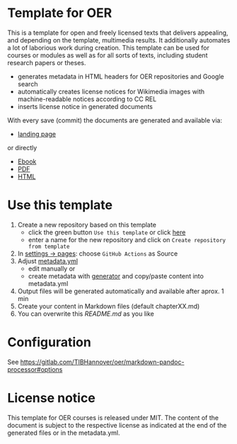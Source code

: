 # Template for OER

This is a template for open and freely licensed texts that delivers appealing, and depending on the template, multimedia results. It additionally automates a lot of laborious work during creation. This template can be used for courses or modules as well as for all sorts of texts, including student research papers or theses.

* generates metadata in HTML headers for OER repositories and Google search
* automatically creates license notices for Wikimedia images with machine-readable notices according to CC REL
* inserts license notice in generated documents

With every save (commit) the documents are generated and available via:

* [landing page](https://mic-men.github.io/md-template-micsexample/)

or directly 
* [Ebook](https://mic-men.github.io/md-template-micsexample/document.epub)
* [PDF](https://mic-men.github.io/md-template-micsexample/document.pdf)
* [HTML](https://mic-men.github.io/md-template-micsexample/document.html)

# Use this template

1. Create a new repository based on this template
    * click the green button `Use this template` or click [here](https://github.com/TIBHannover/markdown-documents-template/generate)
    * enter a name for the new repository and click on `Create repository from template`
1. In [settings -> pages](../../settings/pages): choose `GitHub Actions` as Source
1. Adjust [metadata.yml](../../edit/main/metadata.yml)
    * edit manually or
    * create metadata with [generator](https://oersi.gitlab.io/metadata-form/metadata-generator.html) and copy/paste content into metadata.yml
1. Output files will be generated automatically and available after aprox. 1 min
1. Create your content in Markdown files (default chapterXX.md)
1. You can overwrite this _README.md_ as you like

# Configuration

See https://gitlab.com/TIBHannover/oer/markdown-pandoc-processor#options

# License notice
This template for OER courses is released under MIT. The content of the document is subject to the respective license as indicated at the end of the generated files or in the metadata.yml.
